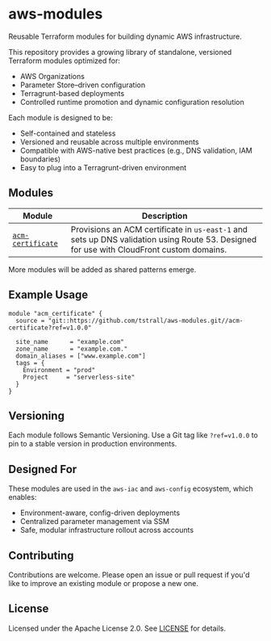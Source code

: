# aws-modules

Reusable Terraform modules for building dynamic AWS infrastructure.

This repository provides a growing library of standalone, versioned Terraform modules optimized for:

- AWS Organizations
- Parameter Store–driven configuration
- Terragrunt-based deployments
- Controlled runtime promotion and dynamic configuration resolution

Each module is designed to be:
- Self-contained and stateless
- Versioned and reusable across multiple environments
- Compatible with AWS-native best practices (e.g., DNS validation, IAM boundaries)
- Easy to plug into a Terragrunt-driven environment

## Modules

| Module           | Description                                               |
|------------------|-----------------------------------------------------------|
| [`acm-certificate`](./acm-certificate) | Provisions an ACM certificate in `us-east-1` and sets up DNS validation using Route 53. Designed for use with CloudFront custom domains. |

More modules will be added as shared patterns emerge.

## Example Usage

```hcl
module "acm_certificate" {
  source = "git::https://github.com/tstrall/aws-modules.git//acm-certificate?ref=v1.0.0"

  site_name      = "example.com"
  zone_name      = "example.com."
  domain_aliases = ["www.example.com"]
  tags = {
    Environment = "prod"
    Project     = "serverless-site"
  }
}
```

## Versioning

Each module follows Semantic Versioning. Use a Git tag like `?ref=v1.0.0` to pin to a stable version in production environments.

## Designed For

These modules are used in the `aws-iac` and `aws-config` ecosystem, which enables:

- Environment-aware, config-driven deployments
- Centralized parameter management via SSM
- Safe, modular infrastructure rollout across accounts

## Contributing

Contributions are welcome. Please open an issue or pull request if you'd like to improve an existing module or propose a new one.

## License

Licensed under the Apache License 2.0. See [LICENSE](./LICENSE) for details.
